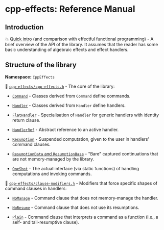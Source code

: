 # cpp-effects: Reference Manual

## Introduction

:boom: [Quick intro](quick-intro.md) (and comparison with effectful functional programming) - A brief overview of the API of the library. It assumes that the reader has some basic understanding of algebraic effects and effect handlers.

## Structure of the library

**Namespace:** `CppEffects`

:memo: [`cpp-effects/cpp-effects.h`](refman-cpp-effects.md) - The core of the library:

- [`Command`](refman-cpp-effects.md#class-command) - Classes derived from `Command` define commands.

- [`Handler`](refman-cpp-effects.md#class-handler) - Classes derived from `Handler` define handlers.

- [`FlatHandler`](refman-cpp-effects.md#class-flathandler) - Specialisation of `Handler` for generic handlers with identity return clause.

- [`HandlerRef`](refman-cpp-effects.md#class-handlerref) - Abstract reference to an active handler.

- [`Resumption`](refman-cpp-effects.md#class-resumption) - Suspended computation, given to the user in handlers' command clauses.

- [`ResumptionData` and `ResumptionBase`](refman-cpp-effects.md#classes-resumptiondata-and-resumptionbase) - "Bare" captured continuations that are not memory-managed by the library.

- [`OneShot`](refman-cpp-effects.md#class-oneshot) - The actual interface (via static functions) of handling computations and invoking commands.

:memo: [`cpp-effects/clause-modifiers.h`](refman-clause-modifiers.md) - Modifiers that force specific shapes of command clauses in handlers:

- [`NoManage`](refman-clause-modifiers.md#nomanage-modifier) - Command clause that does not memory-manage the handler.

- [`NoResume`](refman-clause-modifiers.md#noresume-modifier) - Command clause that does not use its resumptions.

- [`Plain`](refman-clause-modifiers.md#plain-modifier) - Command clause that interprets a command as a function (i.e., a self- and tail-resumptive clause).
